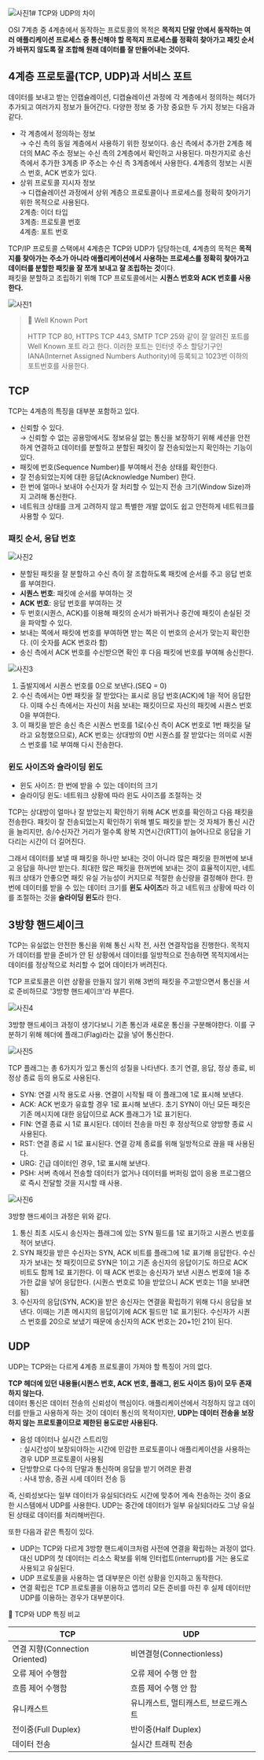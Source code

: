 ![사진1](https://github.com/KimYongJ/wanted-pre-onboarding-kyj/assets/106525587/fd0d3425-6290-42fe-ac27-9c9c2df2254b)# TCP와 UDP의 차이

OSI 7계층 중 4계층에서 동작하는 프로토콜의 목적은 **목적지 단말 안에서 동작하는 여러 애플리케이션 프로세스 중 통신해야 할 목적지 프로세스를 정확히 찾아가고 패킷 순서가 바뀌지 않도록 잘 조합해 원래 데이터를 잘 만들어내는 것이다.**

## 4계층 프로토콜(TCP, UDP)과 서비스 포트

데이터를 보내고 받는 인캡슐레이션, 디캡슐레이션 과정에 각 계층에서 정의하는 헤더가 추가되고 여러가지 정보가 들어간다. 다양한 정보 중 가장 중요한 두 가지 정보는 다음과 같다.

- 각 계층에서 정의하는 정보  
  → 수신 측의 동일 계층에서 사용하기 위한 정보이다. 송신 측에서 추가한 2계층 헤더의 MAC 주소 정보는 수신 측의 2계층에서 확인하고 사용된다. 마찬가지로 송신 측에서 추가한 3계층 IP 주소는 수신 측 3계층에서 사용한다. 4계층의 정보는 시퀀스 번호, ACK 번호가 있다.
- 상위 프로토콜 지시자 정보  
  → 디캡슐레이션 과정에서 상위 계층으 프로토콜이나 프로세스를 정확히 찾아가기 위한 목적으로 사용된다.  
  2계층: 이더 타입  
  3계층: 프로토콜 번호  
  4계층: 포트 번호

TCP/IP 프로토콜 스택에서 4계층은 TCP와 UDP가 담당하는데, 4계층의 목적은 **목적지를 찾아가는 주소가 아니라 애플리케이션에서 사용하는 프로세스를 정확히 찾아가고 데이터를 분할한 패킷을 잘 쪼개 보내고 잘 조립하는 것**이다.  
패킷을 분할하고 조립하기 위해 TCP 프로토콜에서는 **시퀀스 번호와 ACK 번호를 사용한다.**

![사진1](https://github.com/KimYongJ/wanted-pre-onboarding-kyj/assets/106525587/6b035b34-0356-49c9-84ac-32cf8fa0bef3)


> 📌 Well Known Port
>
> HTTP TCP 80, HTTPS TCP 443, SMTP TCP 25와 같이 잘 알려진 포트를 Well Known 포트 라고 한다. 이러한 포트는 인터넷 주소 할당기구인 IANA(Internet Assigned Numbers Authority)에 등록되고 1023번 이하의 포트번호를 사용한다.

## TCP

TCP는 4계층의 특징을 대부분 포함하고 있다.

- 신뢰할 수 있다.  
  → 신뢰할 수 없는 공용망에서도 정보유실 없는 통신을 보장하기 위해 세션을 안전하게 연결하고 데이터를 분할하고 분할된 패킷이 잘 전송되었는지 확인하는 기능이 있다.
- 패킷에 번호(Sequence Number)를 부여해서 전송 상태를 확인한다.
- 잘 전송되었는지에 대한 응답(Acknowledge Number) 한다.
- 한 번에 얼마나 보내야 수신자가 잘 처리할 수 있는지 전송 크기(Window Size)까지 고려해 통신한다.
- 네트워크 상태를 크게 고려하지 않고 특별한 개발 없이도 쉽고 안전하게 네트워크를 사용할 수 있다.

### 패킷 순서, 응답 번호

![사진2](https://github.com/KimYongJ/wanted-pre-onboarding-kyj/assets/106525587/25481deb-16bd-4241-b6a6-5337d30d0311)


- 분할된 패킷을 잘 분할하고 수신 측이 잘 조합하도록 패킷에 순서를 주고 응답 번호를 부여한다.
- **시퀀스 번호**: 패킷에 순서를 부여하는 것
- **ACK 번호**: 응답 번호를 부여하는 것
- 두 번호(시퀀스, ACK)를 이용해 패킷의 순서가 바뀌거나 중간에 패킷이 손실된 것을 파악할 수 있다.
- 보내는 쪽에서 패킷에 번호를 부여하면 받는 쪽은 이 번호의 순서가 맞는지 확인한다. (이 숫자를 ACK 번호라 함)
- 송신 측에서 ACK 번호를 수신받으면 확인 후 다음 패킷에 번호를 부여해 송신한다.

![사진3](https://github.com/KimYongJ/wanted-pre-onboarding-kyj/assets/106525587/6c808af3-bebd-4e28-8e66-85893ac2a482)


1. 출발지에서 시퀀스 번호를 0으로 보낸다.(SEQ = 0)
2. 수신 측에서는 0번 패킷을 잘 받았다는 표시로 응답 번호(ACK)에 1을 적어 응답한다. 이때 수신 측에서는 자신이 처음 보내는 패킷이므로 자신의 패킷에 시퀀스 번호 0을 부여한다.
3. 이 패킷을 받은 송신 측은 시퀀스 번호를 1로(수신 측이 ACK 번호로 1번 패킷을 달라고 요청했으므로), ACK 번호는 상대방의 0번 시퀀스를 잘 받았다는 의미로 시퀀스 번호를 1로 부여해 다시 전송한다.

### 윈도 사이즈와 슬라이딩 윈도

- 윈도 사이즈: 한 번에 받을 수 있는 데이터의 크기
- 슬라이딩 윈도: 네트워크 상황에 따라 윈도 사이즈를 조절하는 것

TCP는 상대방이 얼마나 잘 받았는지 확인하기 위해 ACK 번호를 확인하고 다음 패킷을 전송한다. 패킷이 잘 전송되었는지 확인하기 위해 별도 패킷을 받는 것 자체가 통신 시간을 늘리지만, 송/수신자간 거리가 멀수록 왕복 지연시간(RTT)이 늘어나므로 응답을 기다리는 시간이 더 길어진다.

그래서 데이터를 보낼 때 패킷을 하나만 보내는 것이 아니라 많은 패킷을 한꺼번에 보내고 응답을 하나만 받는다. 최대한 많은 패킷을 한꺼번에 보내는 것이 효율적이지만, 네트워크 상태가 안좋으면 패킷 유실 가능성이 커지므로 적절한 송신량을 결정해야 한다. 한 번에 데이터를 받을 수 있는 데이터 크기를 **윈도 사이즈**라 하고 네트워크 상황에 따라 이를 조절하는 것을 **슬라이딩 윈도**라 한다.

## 3방향 핸드셰이크

TCP는 유실없는 안전한 통신을 위해 통신 시작 전, 사전 연결작업을 진행한다. 목적지가 데이터를 받을 준비가 안 된 상황에서 데이터를 일방적으로 전송하면 목적지에서는 데이터를 정상적으로 처리할 수 없어 데이터가 버려진다.

TCP 프로토콜은 이런 상황을 만들지 않기 위해 3번의 패킷을 주고받으면서 통신을 서로 준비하므로 '3방향 핸드셰이크'라 부른다.

![사진4](https://github.com/KimYongJ/wanted-pre-onboarding-kyj/assets/106525587/818b750f-f973-4661-bb8d-e7fceaaa43e1)


3방향 핸드셰이크 과정이 생기다보니 기존 통신과 새로운 통신을 구분해야한다. 이를 구분하기 위해 헤더에 플래그(Flag)라는 값을 넣어 통신한다.

![사진5](https://github.com/KimYongJ/wanted-pre-onboarding-kyj/assets/106525587/3fc12bd6-e45d-40ce-973f-44095a4b22ac)


TCP 플래그는 총 6가지가 있고 통신의 성질을 나타낸다. 초기 연결, 응답, 정상 종료, 비정상 종료 등의 용도로 사용된다.

- SYN: 연결 시작 용도로 사용. 연결이 시작될 때 이 플래그에 1로 표시해 보낸다.
- ACK: ACK 번호가 유효할 경우 1로 표시해 보낸다. 초기 SYN이 아닌 모든 패킷은 기존 메시지에 대한 응답이므로 ACK 플래그가 1로 표기된다.
- FIN: 연결 종료 시 1로 표시된다. 데이터 전송을 마친 후 정상적으로 양방향 종료 시 사용된다.
- RST: 연결 종료 시 1로 표시된다. 연결 강제 종료를 위해 일방적으로 끊을 때 사용된다.
- URG: 긴급 데이터인 경우, 1로 표시해 보낸다.
- PSH: 서버 측에서 전송할 데이터가 없거나 데이터를 버퍼링 없이 응용 프로그램으로 즉시 전달할 것을 지시할 때 사용.

![사진6](https://github.com/KimYongJ/wanted-pre-onboarding-kyj/assets/106525587/b291c353-ac3a-4c8f-8f26-27123db4bd9c)


3방향 핸드셰이크 과정은 위와 같다.

1. 통신 최초 시도시 송신자는 플래그에 있는 SYN 필드를 1로 표기하고 시퀀스 번호를 적어 보낸다.
2. SYN 패킷을 받은 수신자는 SYN, ACK 비트를 플래그에 1로 표기해 응답한다. 수신자가 보내는 첫 패킷이므로 SYN은 1이고 기존 송신자의 응답이기도 하므로 ACK 비트도 함께 1로 표기한다. 이 때 ACK 번호는 송신자가 보낸 시퀀스 번호에 1을 추가한 값을 넣어 응답한다. (시퀀스 번호로 10을 받았으니 ACK 번호는 11을 보내면 됨)
3. 수신자의 응답(SYN, ACK)을 받은 송신자는 연결을 확립하기 위해 다시 응답을 보낸다. 이때는 기존 메시지의 응답이기에 ACK 필드만 1로 표기된다. 수신자가 시퀀스 번호를 20으로 보냈기 때문에 송신자의 ACK 번호는 20+1인 21이 된다.

## UDP

UDP는 TCP와는 다르게 4계층 프로토콜이 가져야 할 특징이 거의 없다.

**TCP 헤더에 있던 내용들(시퀀스 번호, ACK 번호, 플래그, 윈도 사이즈 등)이 모두 존재하지 않는다.**  
데이터 통신은 데이터 전송의 신뢰성이 핵심이다. 애플리케이션에서 걱정하지 않고 데이터를 만들고 사용하게 하는 것이 데이터 통신의 목적이지만, **UDP는 데이터 전송을 보장하지 않는 프로토콜이므로 제한된 용도로만 사용된다.**

- 음성 데이터나 실시간 스트리밍  
  : 실시간성이 보장되야하는 시간에 민감한 프로토콜이나 애플리케이션을 사용하는 경우 UDP 프로토콜이 사용됨
- 단방향으로 다수의 단말과 통신하며 응답을 받기 어려운 환경  
  : 사내 방송, 증권 시세 데이터 전송 등

즉, 신뢰성보다는 일부 데이터가 유실되더라도 시간에 맞추어 계속 전송하는 것이 중요한 시스템에서 UDP를 사용한다. UDP는 중간에 데이터가 일부 유실되더라도 그냥 유실된 상태로 데이터를 처리해버린다.

또한 다음과 같은 특징이 있다.

- UDP는 TCP와 다르게 3방향 핸드셰이크처럼 사전에 연결을 확립하는 과정이 없다. 대신 UDP의 첫 데이터는 리소스 확보를 위해 인터럽트(interrupt)를 거는 용도로 사용되고 유실된다.
- UDP 프로토콜을 사용하는 앱 대부분은 이런 상황을 인지하고 동작한다.
- 연결 확립은 TCP 프로토콜을 이용하고 앱끼리 모든 준비를 마친 후 실제 데이터만 UDP를 이용하는 경우가 대부분이다.

📌 TCP와 UDP 특징 비교

| TCP                            | UDP                                  |
| ------------------------------ | ------------------------------------ |
| 연결 지향(Connection Oriented) | 비연결형(Connectionless)             |
| 오류 제어 수행함               | 오류 제어 수행 안 함                 |
| 흐름 제어 수행함               | 흐름 제어 수행 안 함                 |
| 유니캐스트                     | 유니캐스트, 멀티캐스트, 브로드캐스트 |
| 전이중(Full Duplex)            | 반이중(Half Duplex)                  |
| 데이터 전송                    | 실시간 트래픽 전송                   |


